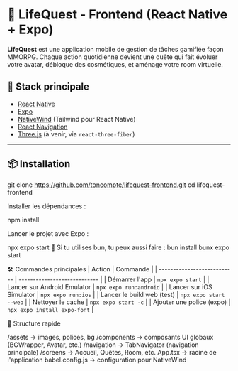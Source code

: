 # 📱 LifeQuest - Frontend (React Native + Expo)

**LifeQuest** est une application mobile de gestion de tâches gamifiée façon MMORPG. Chaque action quotidienne devient une quête qui fait évoluer votre avatar, débloque des cosmétiques, et aménage votre room virtuelle.

## 🚀 Stack principale

- [React Native](https://reactnative.dev/)
- [Expo](https://expo.dev/)
- [NativeWind](https://www.nativewind.dev/) (Tailwind pour React Native)
- [React Navigation](https://reactnavigation.org/)
- [Three.js](https://threejs.org/) (à venir, via `react-three-fiber`)

---

## 📦 Installation

   git clone https://github.com/toncompte/lifequest-frontend.git
   cd lifequest-frontend
   
Installer les dépendances :

npm install

Lancer le projet avec Expo :

npx expo start
🔧 Si tu utilises bun, tu peux aussi faire :
bun install
bunx expo start


🛠️ Commandes principales
| Action                      | Commande                     |
| --------------------------- | ---------------------------- |
| Démarrer l'app              | `npx expo start`             |
| Lancer sur Android Emulator | `npx expo run:android`       |
| Lancer sur iOS Simulator    | `npx expo run:ios`           |
| Lancer le build web (test)  | `npx expo start --web`       |
| Nettoyer le cache           | `npx expo start -c`          |
| Ajouter une police (expo)   | `npx expo install expo-font` |


📁 Structure rapide

/assets           → images, polices, bg
/components       → composants UI globaux (BGWrapper, Avatar, etc.)
/navigation       → TabNavigator (navigation principale)
/screens          → Accueil, Quêtes, Room, etc.
App.tsx           → racine de l'application
babel.config.js   → configuration pour NativeWind
